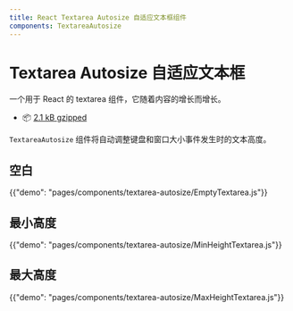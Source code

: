 ```yaml
---
title: React Textarea Autosize 自适应文本框组件
components: TextareaAutosize
---
```


# Textarea Autosize 自适应文本框

<p class="description">一个用于 React 的 textarea 组件，它随着内容的增长而增长。</p>

- 📦 [2.1 kB gzipped](/size-snapshot)

`TextareaAutosize` 组件将自动调整键盘和窗口大小事件发生时的文本高度。

## 空白

{{"demo": "pages/components/textarea-autosize/EmptyTextarea.js"}}

## 最小高度

{{"demo": "pages/components/textarea-autosize/MinHeightTextarea.js"}}

## 最大高度

{{"demo": "pages/components/textarea-autosize/MaxHeightTextarea.js"}}
